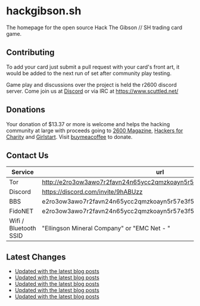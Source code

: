 # hackgibson.sh
The homepage for the open source Hack The Gibson // SH trading card game.


## Contributing

To add your card just submit a pull request with your card's front art, it would be added to the next run of set after community play testing.

Game play and discussions over the project is held the r2600 discord server. Come join us at [Discord](https://discord.com/invite/9hABUzz) or via IRC at https://www.scuttled.net/


## Donations

Your donation of $13.37 or more is welcome and helps the hacking community at large with proceeds going to [2600 Magazine](https://2600.com/), [Hackers for Charity](https://hackersforcharity.org) and [Girlstart](https://girlstart.org).  Visit [buymeacoffee](https://www.buymeacoffee.com/hackgibson.sh) to donate.


## Contact Us

Service | url
-|-
Tor | http://e2ro3ow3awo7r2favn24n65ycc2qmzkoayn5r57e3f56nvjwdcgg32ad.onion
Discord | https://discord.com/invite/9hABUzz
BBS | e2ro3ow3awo7r2favn24n65ycc2qmzkoayn5r57e3f56nvjwdcgg32ad.onion:23
FidoNET | e2ro3ow3awo7r2favn24n65ycc2qmzkoayn5r57e3f56nvjwdcgg32ad.onion:24554
Wifi / Bluetooth SSID | "Ellingson Mineral Company" or "EMC Net - <fidonet address>"

## Latest Changes
<!-- BLOG-POST-LIST:START -->
- [Updated with the latest blog posts](https://github.com/DFW2600/hackgibson.sh/commit/679a30f15afe2993b5fe058ba1ea1b741b81b2a7)
- [Updated with the latest blog posts](https://github.com/DFW2600/hackgibson.sh/commit/e3902c3cdbddcf1aafd3c6216cecdb77e2ce8efa)
- [Updated with the latest blog posts](https://github.com/DFW2600/hackgibson.sh/commit/05b7a6ece26f4622710011d9d7f18b30ec216835)
- [Updated with the latest blog posts](https://github.com/DFW2600/hackgibson.sh/commit/c3efec3660ac8a5b6dce003ac0f77e7061c8a513)
- [Updated with the latest blog posts](https://github.com/DFW2600/hackgibson.sh/commit/14300e1f20803a05652c3b4f461e71ad0ca4df57)
<!-- BLOG-POST-LIST:END -->
